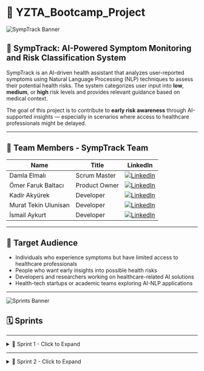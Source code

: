 # 🎯 YZTA_Bootcamp_Project

![SympTrack Banner](https://github.com/user-attachments/assets/cf87c98c-69fc-4adb-b0ce-2bcfbd14d630)

## 🤖 SympTrack: AI-Powered Symptom Monitoring and Risk Classification System

SympTrack is an AI-driven health assistant that analyzes user-reported symptoms using Natural Language Processing (NLP) techniques to assess their potential health risks. The system categorizes user input into **low**, **medium**, or **high** risk levels and provides relevant guidance based on medical context.

The goal of this project is to contribute to **early risk awareness** through AI-supported insights — especially in scenarios where access to healthcare professionals might be delayed.

---

## 👥 Team Members - SympTrack Team

| Name                 | Title         | LinkedIn |
|----------------------|---------------|----------|
| Damla Elmalı         | Scrum Master  | [![LinkedIn](https://img.shields.io/badge/LinkedIn-blue?logo=linkedin&logoColor=white)](https://www.linkedin.com/in/damla-elmali/) |
| Ömer Faruk Baltacı   | Product Owner | [![LinkedIn](https://img.shields.io/badge/LinkedIn-blue?logo=linkedin&logoColor=white)](https://www.linkedin.com/in/omerfbaltaci/) |
| Kadir Akyürek        | Developer     | [![LinkedIn](https://img.shields.io/badge/LinkedIn-blue?logo=linkedin&logoColor=white)](https://www.linkedin.com/in/kadir-akyürek-847199246/) |
| Murat Tekin Ulunisan | Developer     | [![LinkedIn](https://img.shields.io/badge/LinkedIn-blue?logo=linkedin&logoColor=white)](https://www.linkedin.com/in/muatr/) |
| İsmail Aykurt        | Developer     | [![LinkedIn](https://img.shields.io/badge/LinkedIn-blue?logo=linkedin&logoColor=white)](https://www.linkedin.com/in/ismail-aykurt) |

---

## 🎯 Target Audience

- Individuals who experience symptoms but have limited access to healthcare professionals  
- People who want early insights into possible health risks  
- Developers and researchers working on healthcare-related AI solutions  
- Health-tech startups or academic teams exploring AI-NLP applications  

---

![Sprints Banner](https://github.com/user-attachments/assets/f4f9751e-604b-489e-9281-53306f5e2606)

## 🗓️ Sprints

---

<details>
  <summary>🏁 Sprint 1 - Click to Expand</summary>

  ### 🖼️ App Screenshots

  <details>
    <summary>Show</summary>
    <img src="https://github.com/user-attachments/assets/cf87c98c-69fc-4adb-b0ce-2bcfbd14d630" width="600"/>
  </details>

  ### 🗂️ Sprint Board

  <details>
    <summary>Show</summary>
    <img src="https://github.com/user-attachments/assets/df948179-e2cf-42cb-874f-4686c461a23f" width="600"/>
    <img src="https://github.com/user-attachments/assets/b94f5d0a-f1f2-46d7-b80a-b4f1600ff5f8" width="600"/>
    <img src="https://github.com/user-attachments/assets/693298fa-7adb-41ec-9079-a4fbb956f8ed" width="600"/>
  </details>

  ### 📉 Burndown Chart

  <details>
    <summary>Show</summary>
    <img src="https://github.com/user-attachments/assets/492536b2-cde0-4dca-9594-1ab3a398094f" width="600"/>
    <img src="https://github.com/user-attachments/assets/7553e125-1edb-4f51-b372-9e01aba58674" width="600"/>
  </details>

  ### 📅 Daily Scrums

  <details>
    <summary>Show</summary>
    <img src="https://github.com/user-attachments/assets/085166d2-202e-4740-9925-51c713001340"/>
  </details>

  ### 📝 Sprint 1 Notes

  - Team was officially formed on **June 28, 2025**.
  - Sprint 1 focused on:
    - Market research
    - Dataset discovery and analysis
    - Key architectural decisions
    - NLP model selection and comparison

  #### ✅ Key Activities

  - Trello selected as project management tool  
  - Medical dataset selected from Hugging Face: [`HealthRisk-1500`](https://huggingface.co/datasets/lvimuth/HealthRisk-1500-Medical-Risk-Prediction)  
  - Risk_Level chosen as classification target  
  - EDA done on major fields  
  - BERT model selected  

  #### 📈 Metrics

  | Metric                 | Value |
  |------------------------|-------|
  | Expected Story Points  | 150   |
  | Completed Story Points | 150   |

  #### ✅ Sprint 1 Review

  - Dataset and model decisions made  
  - Clear role division  
  - Communication handled via WhatsApp  
  - Trello actively used

  #### 🔄 Sprint 1 Retrospective

  **What Went Well**
  - Clear role division  
  - Team adapted well despite internship overlaps  
  - Research and base planning successfully completed  

  **What Could Be Improved**
  - More detailed documentation of data insights  
  - Earlier visualization could have helped  
  - Better time estimates for preprocessing  

  **Action Items**
  - Begin tokenizer & embeddings  
  - Train and validate initial model  
  - Visualize outputs  
  - Improve preprocessing documentation  

</details>

---

<details>
  <summary>🏁 Sprint 2 - Click to Expand</summary>

  ### 🖼️ App Screenshots

  <details>
    <summary>Show</summary>
    <img src="https://github.com/user-attachments/assets/edd1538a-cbc6-4f59-a97d-bd1729eaf8e4"/>
    <img src="https://github.com/user-attachments/assets/79560d79-fb8e-49e1-a953-d34041dcb535"/>
    <img src="https://github.com/user-attachments/assets/d856e28d-d3c6-4eb4-be0f-02c8dbbd0c4c"/>
    <img src="https://github.com/user-attachments/assets/2ca67a5b-5f63-4b03-957b-a89ed75415ca"/>
    <img width="1252" height="612" src="https://github.com/user-attachments/assets/1cc09f97-3b5a-40a8-9fd5-636f176b10c9"/>
  </details>

  ### 🗂️ Sprint Board

  <details>
    <summary>Show</summary>
    <img width="1366" height="559" src="https://github.com/user-attachments/assets/97a3fdbf-1b44-4663-af8e-1e4a5c2a9eb1"/>
  </details>

  ### 📉 Burndown Chart

  <details>
    <summary>Show</summary>
    <img width="230" height="526" src="https://github.com/user-attachments/assets/8afd27fc-51bf-4316-a2b6-6e680dc9af04"/>
    <img width="854" height="435" alt="image" src="https://github.com/user-attachments/assets/e935806c-6072-4f11-b5bb-96ef8e168dc8" />
    <img width="880" height="636" alt="image" src="https://github.com/user-attachments/assets/d4226823-c568-4e5d-8d49-50fef52a669a" />

  </details>

  ### 📅 Daily Scrums

  <details>
    <summary>Show</summary>
    <img src="https://github.com/user-attachments/assets/6cafd0ce-49ec-4e99-9ae4-089455045c58"/>
    <img src="https://github.com/user-attachments/assets/f639511a-e73b-4a66-a0bb-f4f5765f5056"/>
    <img src="https://github.com/user-attachments/assets/4d1bc3ec-fcc7-4c39-bfd5-8745bfe433fc"/>
    <img src="https://github.com/user-attachments/assets/a9bf91e6-1149-4a0d-b6be-dd90ae2edb75"/>
    <img src="https://github.com/user-attachments/assets/9804be00-d968-4e1a-b562-d014d72a3913"/>
    <img src="https://github.com/user-attachments/assets/4a7c95c7-64de-4fd8-b3c3-049b1dc5ba2e"/>
  </details>

  ### 📝 Sprint 2 Notes

  #### ✅ Key Activities

  - Frontend built (Home, Chat, Summary)
  - Backend endpoints implemented
  - LLM integration tested on Chat page
  - Auth and registration logic added
  - Model loading setup with `chatbot.py`, `symptoms.py`, and `models.py`

  #### 📈 Metrics

  | Metric                 | Value |
  |------------------------|-------|
  | Expected Story Points  | 100   |
  | Completed Story Points | 100   |

  #### ✅ Sprint 2 Review

  - Application UI largely functional  
  - User flow established  
  - Core logic implemented  
  - Backend linked to frontend successfully  

  #### 👥 Sprint 2 Review Participants

  - Damla Elmalı – Scrum Master  
  - Ömer Faruk Baltacı – Product Owner  
  - Kadir Akyürek – Developer  
  - Murat Tekin Ulunisan – Developer  

  #### 🔄 Sprint 2 Retrospective

  **What Went Well:**
  - Frontend/backend integration progressed smoothly  
  - Chat functionality connected to LLM  
  - Team managed clear division of tasks  
  - Key Python modules were implemented  
  - User registration & login were completed  

  **What Could Be Improved:**
  - Gemini integration (NLP module) is still incomplete  
  - Model testing came too late in the sprint  
  - Review step in Trello wasn’t used effectively  
  - Codebase needs more comments and inline documentation  

  **Action Items for Sprint 3:**
  - Finalize Gemini (AI/NLP) integration  
  - Improve model outputs & explainability  
  - Actively enforce review phase in Trello  
  - Add detailed documentation + notebooks  
  - Test model thoroughly with diverse inputs  

</details>

